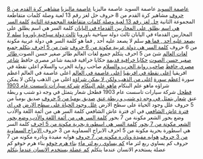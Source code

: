 
<a href="https://www.sarcapp.com/%D8%B9%D8%A7%D8%B5%D9%85%D8%A9-%D8%A7%D9%84%D8%B3%D9%88%D9%8A%D8%AF">عاصمة السويد</a> عاصمة السويد
عاصمة ماليزيا <a href="https://www.sarcapp.com/%D8%B9%D8%A7%D8%B5%D9%85%D8%A9-%D9%85%D8%A7%D9%84%D9%8A%D8%B2%D9%8A%D8%A7">عاصمة ماليزيا</a>
<a href="https://www.sarcapp.com/%D9%85%D8%B4%D8%A7%D9%87%D9%8A%D8%B1-%D9%83%D8%B1%D8%A9-%D8%A7%D9%84%D9%82%D8%AF%D9%85-%D9%85%D9%86-8-%D8%AD%D8%B1%D9%88%D9%81">مشاهير كرة القدم من 8 حروف</a> مشاهير كرة القدم من 8 حروف
حل لغز رقم 13 لعبة وصلة كلمات متقاطعة المجموعة الثانية <a href="https://www.sarcapp.com/%D8%AD%D9%84-%D9%84%D8%BA%D8%B2-%D8%B1%D9%82%D9%85-13-%D9%84%D8%B9%D8%A8%D8%A9-%D9%88%D8%B5%D9%84%D8%A9-%D9%83%D9%84%D9%85%D8%A7%D8%AA-%D9%85%D8%AA%D9%82%D8%A7%D8%B7%D8%B9%D8%A9-%D8%A7%D9%84%D9%85%D8%AC%D9%85%D9%88%D8%B9%D8%A9-%D8%A7%D9%84%D8%AB%D8%A7%D9%86%D9%8A%D8%A9">حل لغز رقم 13 لعبة وصلة كلمات متقاطعة المجموعة الثانية</a>
<a href="https://www.sarcapp.com/%D9%83%D9%84%D9%85%D8%A9-%D8%A7%D9%84%D8%B3%D8%B1-%D9%87%D9%8A-%D8%A7%D8%B3%D9%85-%D9%8A%D8%B7%D9%84%D9%82-%D8%B9%D9%84%D9%89-%D8%A7%D9%84%D9%85%D8%AD%D8%A7%D8%B1%D8%A8%D9%8A%D9%86-%D8%A7%D9%84%D9%82%D8%AF%D9%85%D8%A7%D8%A1-%D9%81%D9%8A-%D8%A7%D9%84%D9%8A%D8%A7%D8%A8%D8%A7%D9%86">كلمة السر هي اسم يطلق على المحاربين القدماء في اليابان</a> كلمة السر هي اسم يطلق على المحاربين القدماء في اليابان
ثالث دولة سياحية باوروبا <a href="https://www.sarcapp.com/%D8%AB%D8%A7%D9%84%D8%AB-%D8%AF%D9%88%D9%84%D8%A9-%D8%B3%D9%8A%D8%A7%D8%AD%D9%8A%D8%A9-%D8%A8%D8%A7%D9%88%D8%B1%D9%88%D8%A8%D8%A7">ثالث دولة سياحية باوروبا</a>
<a href="https://www.sarcapp.com/%D8%B3%D9%84%D9%85-%D9%84%D8%A7-%D9%8A%D8%B5%D8%B9%D8%AF-%D8%B9%D9%84%D9%8A%D9%87-%D8%A3%D8%AD%D8%AF-%D9%81%D9%85%D8%A7-%D9%87%D9%88">سلم لا يصعد عليه أحد , فما هو</a> سلم لا يصعد عليه أحد , فما هو
كلمة السر هي دولة عربية مكونة من 6 حروف <a href="https://www.sarcapp.com/%D9%83%D9%84%D9%85%D8%A9-%D8%A7%D9%84%D8%B3%D8%B1-%D9%87%D9%8A-%D8%AF%D9%88%D9%84%D8%A9-%D8%B9%D8%B1%D8%A8%D9%8A%D8%A9-%D9%85%D9%83%D9%88%D9%86%D8%A9-%D9%85%D9%86-6-%D8%AD%D8%B1%D9%88%D9%81">كلمة السر هي دولة عربية مكونة من 6 حروف</a>
<a href="https://www.sarcapp.com/%D8%B4%D8%A6-%D9%85%D9%86-5-%D8%A7%D8%AD%D8%B1%D9%81-%D9%8A%D8%AA%D9%83%D9%84%D9%85-%D8%AC%D9%85%D9%8A%D8%B9-%D9%84%D8%BA%D8%A7%D8%AA-%D8%A7%D9%84%D8%B9%D8%A7%D9%84%D9%85">شئ من 5 احرف يتكلم جميع لغات العالم</a> شئ من 5 احرف يتكلم جميع لغات العالم
طائر صغير حسن الصوت<a href="https://www.sarcapp.com/%D8%B7%D8%A7%D8%A6%D8%B1-%D8%B5%D8%BA%D9%8A%D8%B1-%D8%AD%D8%B3%D9%86-%D8%A7%D9%84%D8%B5%D9%88%D8%AA"> طائر صغير حسن الصوت</a>
<a href="https://www.sarcapp.com/%D8%AD%D9%83%D8%A7%D9%8A%D8%A7-%D8%AE%D8%B1%D8%A7%D9%81%D9%8A%D8%A9-%D9%82%D8%AF%D9%8A%D9%85%D8%A9">حكايا خرافية قديمة</a> حكايا خرافية قديمة
شاعر مصري حافظ <a href="https://www.sarcapp.com/%D8%B4%D8%A7%D8%B9%D8%B1-%D9%85%D8%B5%D8%B1%D9%8A-%D8%AD%D8%A7%D9%81%D8%B8">شاعر مصري حافظ</a>
<a href="https://www.sarcapp.com/%D8%B5%D8%A7%D8%AD%D8%A8-%D8%B1%D9%88%D8%A7%D9%8A%D8%A9-%D8%A7%D9%84%D8%AD%D8%B1%D8%A8-%D9%88%D8%A7%D9%84%D8%B3%D9%84%D8%A7%D9%85">صاحب رواية الحرب والسلام</a> صاحب رواية الحرب والسلام
اعلى نقطة في افريقيا <a href="https://www.sarcapp.com/%D8%A7%D8%B9%D9%84%D9%89-%D9%86%D9%82%D8%B7%D8%A9-%D9%81%D9%8A-%D8%A7%D9%81%D8%B1%D9%8A%D9%82%D9%8A%D8%A7-%D9%81%D8%B7%D8%AD%D9%84">اعلى نقطة في افريقيا</a>
<a href="https://www.sarcapp.com/%D9%85%D8%A7%D9%87%D9%8A_%D8%A3%D8%B9%D9%84%D9%89_%D8%B9%D8%A7%D8%B5%D9%85%D8%A9_%D9%81%D9%8A_%D8%A7%D9%84%D8%B9%D8%A7%D9%84%D9%85">اعلى عاصمة في العالم</a> اعلى عاصمة في العالم
اعظم سورة <a href="https://www.sarcapp.com/%D8%A7%D8%B9%D8%B8%D9%85-%D8%B3%D9%88%D8%B1%D8%A9-%D9%81%D9%8A-%D8%A7%D9%84%D9%82%D8%B1%D8%A7%D9%86-%D8%A7%D9%84%D9%83%D8%B1%D9%8A%D9%85-%D9%81%D8%B7%D8%AD%D9%84">اعظم سورة</a>
<a href="https://www.sarcapp.com/%D8%A7%D8%BA%D9%84%D9%89-%D9%85%D9%86-%D8%A7%D9%84%D8%B0%D9%87%D8%A8-%D9%88%D9%84%D9%83%D9%86-%D9%84%D8%A7-%D9%8A%D9%85%D9%83%D9%86-%D8%B4%D8%B1%D8%A7%D8%A4%D9%87">اغلى من الذهب ولكن لا يمكن شراؤه</a> اغلى من الذهب ولكن لا يمكن شراؤه
ماهو علم البنكام <a href="https://www.sarcapp.com/%D9%85%D8%A7%D9%87%D9%88-%D8%B9%D9%84%D9%85-%D8%A7%D9%84%D8%A8%D9%86%D9%83%D8%A7%D9%85">ماهو علم البنكام</a>
<a href="https://www.sarcapp.com/%D8%B4%D8%B1%D9%83%D8%A9-%D8%B3%D9%8A%D8%A7%D8%B1%D8%A7%D8%AA-%D8%AA%D8%A7%D8%B3%D8%B3%D8%AA-%D8%B9%D8%A7%D9%85-1903-%D9%81%D8%B7%D8%AD%D9%84">شركة سيارات تاسست عام 1903 فطحل</a> شركة سيارات تاسست عام 1903 فطحل
شعار يتمثل في وجه ذو شنب و ربطة عنق <a href="https://www.sarcapp.com/%D8%B4%D8%B9%D8%A7%D8%B1-%D9%8A%D8%AA%D9%85%D8%AB%D9%84-%D9%81%D9%8A-%D9%88%D8%AC%D9%87-%D8%B0%D9%88-%D8%B4%D9%86%D8%A8-%D9%88-%D8%B1%D8%A8%D8%B7%D8%A9-%D8%B9%D9%86%D9%82">شعار يتمثل في وجه ذو شنب و ربطة عنق</a>
<a href="https://www.sarcapp.com/%D8%B5%D8%AF%D9%8A%D9%82-%D8%A8%D9%88%D9%85%D8%A8%D8%A7-%D9%85%D9%86-5-%D8%AD%D8%B1%D9%88%D9%81-%D9%81%D8%B7%D8%AD%D9%84">صديق بومبا من 5 حروف</a> صديق بومبا من 5 حروف
علل وجود الحياة على سطح الارض <a href="https://www.sarcapp.com/%D8%B9%D9%84%D9%84_%D9%88%D8%AC%D9%88%D8%AF_%D8%A7%D9%84%D8%AD%D9%8A%D8%A7%D8%A9_%D8%B9%D9%84%D9%89_%D8%B3%D8%B7%D8%AD_%D8%A7%D9%84%D8%A7%D8%B1%D8%B6">علل وجود الحياة على سطح الارض</a>
<a href="https://www.sarcapp.com/%D9%81%D9%8A-%D8%A7%D9%8A-%D9%81%D8%AA%D8%B1%D8%A9-%D8%B9%D8%A7%D8%B4-%D8%A7%D9%84%D8%B4%D8%A7%D9%81%D8%B9%D9%8A">في اي فترة عاش الشافعي</a> في اي فترة عاش الشافعي
كلمة السر هي من أئمة اللغة والأدب وضع بحور الشعر مكونة من 7 بحور <a href="https://www.sarcapp.com/%D9%83%D9%84%D9%85%D8%A9_%D8%A7%D9%84%D8%B3%D8%B1_%D9%87%D9%8A_%D9%85%D9%86_%D8%A3%D8%A6%D9%85%D8%A9_%D8%A7%D9%84%D9%84%D8%BA%D8%A9_%D9%88%D8%A7%D9%84%D8%A3%D8%AF%D8%A8_%D9%88%D8%B6%D8%B9_%D8%A8%D8%AD%D9%88%D8%B1_%D8%A7%D9%84%D8%B4%D8%B9%D8%B1_%D9%85%D9%83%D9%88%D9%86%D8%A9_%D9%85%D9%86_7_%D8%A8%D8%AD%D9%88%D8%B1">كلمة السر هي من أئمة اللغة والأدب وضع بحور الشعر مكونة من 7 بحور</a>
<a href="https://www.sarcapp.com/%D9%83%D9%84%D9%85%D8%A9-%D8%A7%D9%84%D8%B3%D8%B1-%D9%87%D9%8A-%D8%A7%D8%B3%D8%B7%D9%88%D8%B1%D8%A9-%D8%A8%D8%AD%D8%B1%D9%8A%D8%A9-%D9%85%D9%83%D9%88%D9%86%D8%A9-%D9%85%D9%86-5-%D8%A7%D8%AD%D8%B1%D9%81">كلمة السر هي اسطورة بحرية مكونة من 5 احرف</a> كلمة السر هي اسطورة بحرية مكونة من 5 احرف
الابراج السماوية من 3 حروف<a href="https://www.sarcapp.com/%D9%83%D9%84%D9%85%D8%A9-%D8%A7%D9%84%D8%B3%D8%B1-%D9%87%D9%8A-%D9%85%D9%86-%D8%A7%D9%84%D8%A7%D8%A8%D8%B1%D8%A7%D8%AC-%D8%A7%D9%84%D8%B3%D9%85%D8%A7%D9%88%D9%8A%D8%A9-%D9%85%D9%86-3-%D8%AD%D8%B1%D9%88%D9%81"> الابراج السماوية من 3 حروف</a>
<a href="https://www.sarcapp.com/%D9%83%D9%84%D9%85%D9%87_%D8%A7%D9%84%D8%B3%D8%B1_%D9%87%D9%8A_%D9%87%D9%88%D8%A7%D9%8A%D9%87_%D9%85%D9%81%D9%8A%D8%AF%D8%A9_%D9%88%D9%86%D8%A7%D8%AF%D8%B1%D9%87_%D9%85%D9%83%D9%88%D9%86%D9%87_%D9%85%D9%86_7_%D8%AD%D8%B1%D9%88%D9%81">هوايه مفيدة ونادره مكونه من 7 حروف</a> هوايه مفيدة ونادره مكونه من 7 حروف
كم يساوي ربع لتر ماء <a href="https://www.sarcapp.com/%D9%83%D9%85_%D9%8A%D8%B3%D8%A7%D9%88%D9%8A_%D8%B1%D8%A8%D8%B9_%D9%84%D8%AA%D8%B1_%D9%85%D8%A7%D8%A1">كم يساوي ربع لتر ماء</a>
<a href="https://www.sarcapp.com/%D9%83%D9%85-%D8%B9%D8%A7%D9%85%D8%A7-%D8%A7%D8%B3%D8%AA%D8%BA%D8%B1%D9%82-%D8%A8%D9%86%D8%A7%D8%A1-%D9%87%D8%B1%D9%85-%D8%AE%D9%88%D9%81%D9%88">بناء هرم خوفو</a> بناء هرم خوفو
كم عضلة يستخدم الانسان عندما يتكلم <a href="https://www.sarcapp.com/%D9%83%D9%85-%D8%B9%D8%B6%D9%84%D8%A9-%D9%8A%D8%B3%D8%AA%D8%AE%D8%AF%D9%85-%D8%A7%D9%84%D8%A7%D9%86%D8%B3%D8%A7%D9%86-%D8%B9%D9%86%D8%AF%D9%85%D8%A7-%D9%8A%D8%AA%D9%83%D9%84%D9%85">كم عضلة يستخدم الانسان عندما يتكلم</a>
